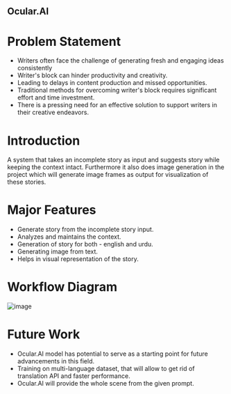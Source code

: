 ## Ocular.AI


# Problem Statement

- Writers often face the challenge of generating fresh and engaging ideas consistently 
- Writer's block can hinder productivity and creativity.
- Leading to delays in content production and missed opportunities.
- Traditional methods for overcoming writer's block requires significant effort and time investment. 
- There is a pressing need for an effective solution to support writers in their creative endeavors.


# Introduction
A system that takes an incomplete story as input and suggests story while keeping the context intact. Furthermore it also does image generation in the project which will generate image frames as output for visualization of these stories. 


# Major Features
- Generate story from the incomplete story input.
- Analyzes and maintains the context.
- Generation of story for both - english and urdu.
- Generating image from text.
- Helps in visual representation of the story.


# Workflow Diagram

![image](https://github.com/hayub2000/Ocular.AI/assets/90406573/57464be2-0bd1-44b9-825f-5ad5f5a0207f)



# Future Work
- Ocular.AI model has potential to serve as a starting point for future advancements in this field.
- Training on multi-language dataset, that will allow to get rid of translation API and faster performance.
- Ocular.AI will provide the whole scene from the given prompt.

